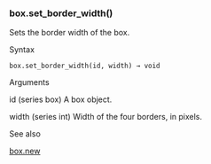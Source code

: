 ### box.set\_border\_width()

Sets the border width of the box.

Syntax

```
box.set_border_width(id, width) → void
```

Arguments

id (series box) A box object.

width (series int) Width of the four borders, in pixels.

See also

[box.new](#fun_box.new)
